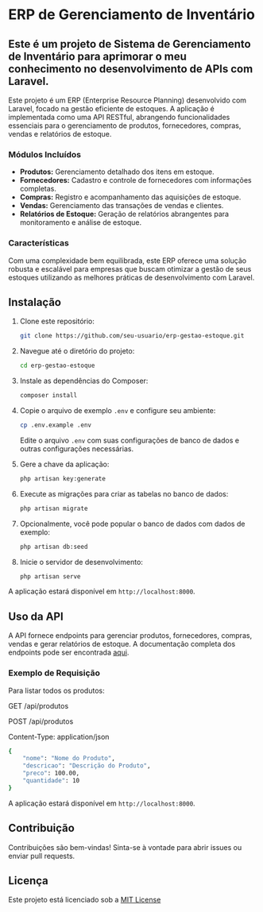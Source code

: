 # ERP de Gerenciamento de Inventário

## Este é um projeto de Sistema de Gerenciamento de Inventário para aprimorar o meu conhecimento no desenvolvimento de APIs com Laravel.

Este projeto é um ERP (Enterprise Resource Planning) desenvolvido com Laravel, focado na gestão eficiente de estoques. A aplicação é implementada como uma API RESTful, abrangendo funcionalidades essenciais para o gerenciamento de produtos, fornecedores, compras, vendas e relatórios de estoque.

### Módulos Incluídos
- **Produtos:** Gerenciamento detalhado dos itens em estoque.
- **Fornecedores:** Cadastro e controle de fornecedores com informações completas.
- **Compras:** Registro e acompanhamento das aquisições de estoque.
- **Vendas:** Gerenciamento das transações de vendas e clientes.
- **Relatórios de Estoque:** Geração de relatórios abrangentes para monitoramento e análise de estoque.

### Características
Com uma complexidade bem equilibrada, este ERP oferece uma solução robusta e escalável para empresas que buscam otimizar a gestão de seus estoques utilizando as melhores práticas de desenvolvimento com Laravel.

## Instalação

1. Clone este repositório:
    ```bash
    git clone https://github.com/seu-usuario/erp-gestao-estoque.git
    ```

2. Navegue até o diretório do projeto:
    ```bash
    cd erp-gestao-estoque
    ```

3. Instale as dependências do Composer:
    ```bash
    composer install
    ```

4. Copie o arquivo de exemplo `.env` e configure seu ambiente:
    ```bash
    cp .env.example .env
    ```
    Edite o arquivo `.env` com suas configurações de banco de dados e outras configurações necessárias.

5. Gere a chave da aplicação:
    ```bash
    php artisan key:generate
    ```

6. Execute as migrações para criar as tabelas no banco de dados:
    ```bash
    php artisan migrate
    ```

7. Opcionalmente, você pode popular o banco de dados com dados de exemplo:
    ```bash
    php artisan db:seed
    ```

8. Inicie o servidor de desenvolvimento:
    ```bash
    php artisan serve
    ```

A aplicação estará disponível em `http://localhost:8000`.

## Uso da API

A API fornece endpoints para gerenciar produtos, fornecedores, compras, vendas e gerar relatórios de estoque. A documentação completa dos endpoints pode ser encontrada [aqui](link-para-documentacao).

### Exemplo de Requisição

Para listar todos os produtos:

GET /api/produtos

POST /api/produtos

Content-Type: application/json


```bash
{
    "nome": "Nome do Produto",
    "descricao": "Descrição do Produto",
    "preco": 100.00,
    "quantidade": 10
}
````

A aplicação estará disponível em `http://localhost:8000`.

## Contribuição

Contribuições são bem-vindas! Sinta-se à vontade para abrir issues ou enviar pull requests.

## Licença

Este projeto está licenciado sob a [MIT License](LICENSE)
